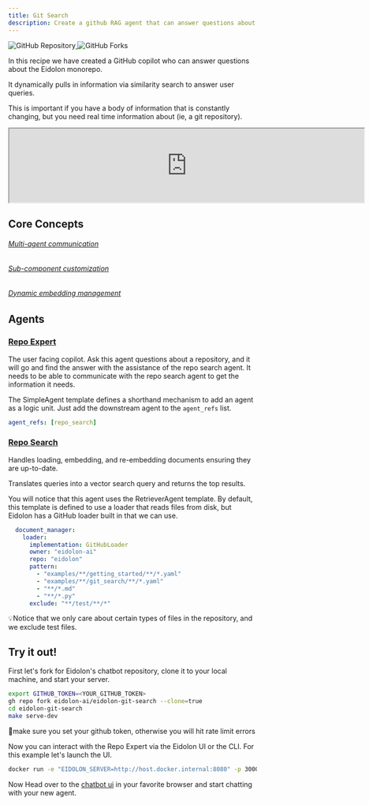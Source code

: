 ```yaml
---
title: Git Search
description: Create a github RAG agent that can answer questions about a git repository
---
```


<div>
  <a href="https://github.com/eidolon-ai/eidolon-git-search">
    <img style="display: inline-block;" alt="GitHub Repository" src="https://img.shields.io/badge/eidolon-Git%20Search-blue?style=flat&logo=github">
  </a>
  <a href="https://github.com/eidolon-ai/eidolon-git-search/fork">
    <img style="display: inline-block;" alt="GitHub Forks" src="https://img.shields.io/badge/fork-grey?style=flat&logo=forgejo&logoColor=white">
  </a>
</div>


In this recipe we have created a GitHub copilot who can answer questions about the Eidolon monorepo.

It dynamically pulls in information via similarity search to answer user queries.

This is important if you have a body of information that is constantly changing, but you need real time information about (ie, a git repository).

<iframe width="720"
src="https://www.youtube.com/embed/INOjIWMX4mY">
</iframe>

## Core Concepts
###### [Multi-agent communication](/docs/references/communication)
###### [Sub-component customization](/docs/references/communication)
###### [Dynamic embedding management](/docs/components/retriever_agent)

## Agents
### [Repo Expert](https://github.com/eidolon-ai/eidolon-git-search/blob/main/resources/repo_expert.yaml)
The user facing copilot. Ask this agent questions about a repository, and it will go and find the answer with the
assistance of the repo search agent. It needs to be able to communicate with the repo search agent to get the 
information it needs.

The SimpleAgent template defines a shorthand mechanism to add an agent as a logic unit. Just add the downstream agent 
to the `agent_refs` list.
```yaml
agent_refs: [repo_search]
```

### [Repo Search](https://github.com/eidolon-ai/eidolon-git-search/blob/main/resources/repo_search.yaml)
Handles loading, embedding, and re-embedding documents ensuring they are up-to-date.

Translates queries into a vector search query and returns the top results.

You will notice that this agent uses the RetrieverAgent template. By default, this template is defined to use 
a loader that reads files from disk, but Eidolon has a GitHub loader built in that we can use.
```yaml
  document_manager:
    loader:
      implementation: GitHubLoader
      owner: "eidolon-ai"
      repo: "eidolon"
      pattern:
        - "examples/**/getting_started/**/*.yaml"
        - "examples/**/git_search/**/*.yaml"
        - "**/*.md"
        - "**/*.py"
      exclude: "**/test/**/*"
```
💡Notice that we only care about certain types of files in the repository, and we exclude test files.

## Try it out!

First let's fork for Eidolon's chatbot repository, clone it to your local machine, and start your server.
```bash
export GITHUB_TOKEN=<YOUR_GITHUB_TOKEN>
gh repo fork eidolon-ai/eidolon-git-search --clone=true
cd eidolon-git-search
make serve-dev
```

🚨make sure you set your github token, otherwise you will hit rate limit errors

Now you can interact with the Repo Expert via the Eidolon UI or the CLI. For this example let's launch the UI.

```bash
docker run -e "EIDOLON_SERVER=http://host.docker.internal:8080" -p 3000:3000 eidolonai/webui:latest
```

Now Head over to the [chatbot ui](http://localhost:3000/eidolon-apps/sp/agent-rag) in your favorite browser and start chatting with your new agent.
